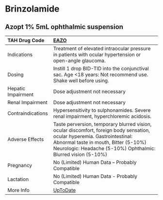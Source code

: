 # Brinzolamide

## Azopt 1% 5mL ophthalmic suspension

| TAH Drug Code      | [EAZO](https://www.tahsda.org.tw/drugs/hissearch.php?drug_code=EAZO)                                                                                                                                                               |
|:-------------------|:-----------------------------------------------------------------------------------------------------------------------------------------------------------------------------------------------------------------------------------|
| Indications        | Treatment of elevated intraocular pressure in patients with ocular hypertension or open-angle glaucoma.                                                                                                                            |
| Dosing             | Instill 1 drop BID-TID into the conjunctival sac. Age <18 years: Not recommend use. Shake well before using.                                                                                                                       |
| Hepatic Impairment | Dose adjustment not necessary                                                                                                                                                                                                      |
| Renal Impairment   | Dose adjustment not necessary                                                                                                                                                                                                      |
| Contraindications  | Hypersensitivity to sulphonamides. Severe renal impairment, hyperchloremic acidosis.                                                                                                                                               |
| Adverse Effects    | Taste perversion, temporary blurred vision, ocular discomfort, foreign body sensation, ocular hyperemia. Gastrointestinal: Abnormal taste in mouth, Bitter (5-10%) Neurologic: Headache (5-10%) Ophthalmic: Blurred vision (5-10%) |
| Pregnancy          | No (Limited) Human Data – Probably Compatible                                                                                                                                                                                      |
| Lactation          | No (Limited) Human Data - Probably Compatible                                                                                                                                                                                      |
| More Info          | [UpToDate](https://www.uptodate.com/contents/brinzolamide-drug-information)                                                                                                                                                        |

